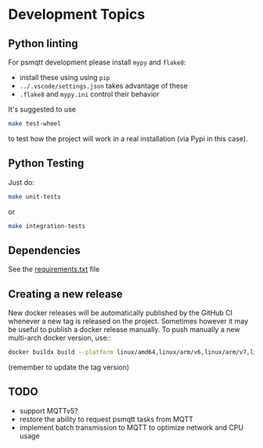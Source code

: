# Development Topics

## Python linting

For psmqtt development please install `mypy` and `flake8`:

* install these using using `pip`
* `../.vscode/settings.json` takes advantage of these
* `.flake8` and `mypy.ini` control their behavior

It's suggested to use 

```sh
make test-wheel
```

to test how the project will work in a real installation (via Pypi in this case).


## Python Testing

Just do:

```sh
make unit-tests
```

or 

```sh
make integration-tests
```


## Dependencies

See the [requirements.txt](requirements.txt) file

## Creating a new release

New docker releases will be automatically published by the GitHub CI whenever a new tag is released on the project.
Sometimes however it may be useful to publish a docker release manually.
To push manually a new multi-arch docker version, use::

```sh
docker buildx build --platform linux/amd64,linux/arm/v6,linux/arm/v7,linux/arm64/v8, --tag ghcr.io/eschava/psmqtt:<new-tag> --build-arg USERNAME=root --push .
```

(remember to update the tag version)

## TODO

* support MQTTv5?
* restore the ability to request psmqtt tasks from MQTT
* implement batch transmission to MQTT to optimize network and CPU usage
